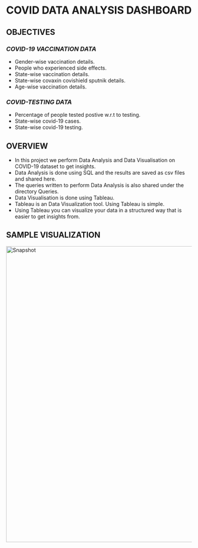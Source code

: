 # COVID DATA ANALYSIS DASHBOARD



## OBJECTIVES

### *COVID-19 VACCINATION DATA*

* Gender-wise vaccination details.
* People who experienced side effects.
* State-wise vaccination details.
* State-wise covaxin covishield sputnik details.
* Age-wise vaccination details.

### *COVID-TESTING DATA*
* Percentage of people tested postive w.r.t to testing.
* State-wise covid-19 cases.
* State-wise covid-19 testing.



## OVERVIEW
* In this project we perform Data Analysis and Data Visualisation on COVID-19 dataset to get insights.
* Data Analysis is done using SQL and the results are saved as csv files and shared here.
* The queries written to perform Data Analysis is also shared under the directory Queries.
* Data Visualisation is done using Tableau.
* Tableau is an Data Visualization tool. Using Tableau is simple.
* Using Tableau you can visualize your data in a structured way that is easier to get insights from.


## SAMPLE VISUALIZATION
<img width="803" alt="Snapshot" src="https://github.com/user-attachments/assets/684e0e95-0baf-48fd-a68a-19fb816da1db">


